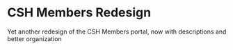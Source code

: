 CSH Members Redesign
====================
Yet another redesign of the CSH Members portal, now with descriptions and better organization
